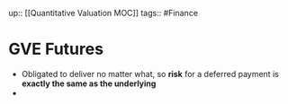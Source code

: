 up:: [[Quantitative Valuation MOC]]
tags:: #Finance  
# GVE Futures
- Obligated to deliver no matter what, so **risk** for a deferred payment is **exactly the same as the underlying**
- 